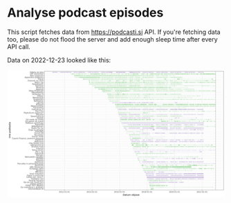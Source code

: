 # Analyse podcast episodes

This script fetches data from https://podcasti.si API. If you're fetching data too, please do not flood
the server and add enough sleep time after every API call.

Data on 2022-12-23 looked like this:

![Slovenian podcasts timeline](podcast_history_2022-12.png)